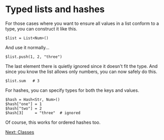 # Typed lists and hashes

For those cases where you want to ensure all values in a list
conform to a type, you can construct it like this.

    $list = List<Num>()

And use it normally...

    $list.push(1, 2, "three")

The last element there is quietly ignored since it doesn't fit the type.
And since you know the list allows only numbers, you can now safely do this.

    $list.sum   # 3

For hashes, you can specify types for both the keys and values.

    $hash = Hash<Str, Num>()
    $hash["one"] = 1
    $hash["two"] = 2
    $hash[3]     = "three"  # ignored

Of course, this works for ordered hashes too.

[Next: Classes](30-classes.md)
